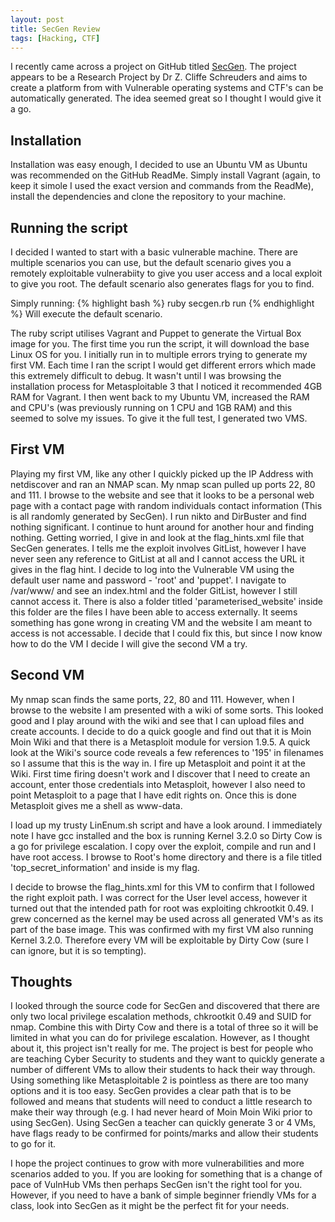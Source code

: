 ```yaml
---
layout: post
title: SecGen Review
tags: [Hacking, CTF]
---
```

I recently came across a project on GitHub titled [SecGen](https://github.com/cliffe/SecGen). The project appears to be a Research Project by Dr Z. Cliffe Schreuders and aims to create a platform from with Vulnerable operating systems and CTF's can be automatically generated. The idea seemed great so I thought I would give it a go. 

## Installation
Installation was easy enough, I decided to use an Ubuntu VM as Ubuntu was recommended on the GitHub ReadMe. Simply install Vagrant (again, to keep it simole I used the exact version and commands from the ReadMe), install the dependencies and clone the repository to your machine.

## Running the script
I decided I wanted to start with a basic vulnerable machine. There are multiple scenarios you can use, but the default scenario gives you a remotely exploitable vulnerabiity to give you user access and a local exploit to give you root. The default scenario also generates flags for you to find. 

Simply running:
{% highlight bash %} ruby secgen.rb run {% endhighlight %}
Will execute the default scenario.

The ruby script utilises Vagrant and Puppet to generate the Virtual Box image for you. The first time you run the script, it will download the base Linux OS for you. I initially run in to multiple errors trying to generate my first VM. Each time I ran the script I would get different errors which made this extremely difficult to debug. It wasn't until I was browsing the installation process for Metasploitable 3 that I noticed it recommended 4GB RAM for Vagrant. I then went back to my Ubuntu VM, increased the RAM and CPU's (was previously running on 1 CPU and 1GB RAM) and this seemed to solve my issues. To give it the full test, I generated two VMS.

## First VM
Playing my first VM, like any other I quickly picked up the IP Address with netdiscover and ran an NMAP scan. My nmap scan pulled up ports 22, 80 and 111. I browse to the website and see that it looks to be a personal web page with a contact page with random individuals contact information (This is all randomly generated by SecGen). I run nikto and DirBuster and find nothing significant. I continue to hunt around for another hour and finding nothing. Getting worried, I give in and look at the flag_hints.xml file that SecGen generates. I tells me the exploit involves GitList, however I have never seen any reference to GitList at all and I cannot access the URL it gives in the flag hint. I decide to log into the Vulnerable VM using the default user name and password - 'root' and 'puppet'. I navigate to /var/www/ and see an index.html and the folder GitList, however I still cannot access it. There is also a folder titled 'parameterised_website' inside this folder are the files I have been able to access externally. It seems something has gone wrong in creating VM and the website I am meant to access is not accessable. I decide that I could fix this, but since I now know how to do the VM I decide I will give the second VM a try.

## Second VM
My nmap scan finds the same ports, 22, 80 and 111. However, when I browse to the website I am presented with a wiki of some sorts. This looked good and I play around with the wiki and see that I can upload files and create accounts. I decide to do a quick google and find out that it is Moin Moin Wiki and that there is a Metasploit module for version 1.9.5. A quick look at the Wiki's source code reveals a few references to '195' in filenames so I assume that this is the way in. I fire up Metasploit and point it at the Wiki. First time firing doesn't work and I discover that I need to create an account, enter those credentials into Metasploit, however I also need to point Metasploit to a page that I have edit rights on. Once this is done Metasploit gives me a shell as www-data.

I load up my trusty LinEnum.sh script and have a look around. I immediately note I have gcc installed and the box is running Kernel 3.2.0 so Dirty Cow is a go for privilege escalation. I copy over the exploit, compile and run and I have root access. I browse to Root's home directory and there is a file titled 'top_secret_information' and inside is my flag. 

I decide to browse the flag_hints.xml for this VM to confirm that I followed the right exploit path. I was correct for the User level access, however it turned out that the intended path for root was exploiting chkrootkit 0.49. I grew concerned as the kernel may be used across all generated VM's as its part of the base image. This was confirmed with my first VM also running Kernel 3.2.0. Therefore every VM will be exploitable by Dirty Cow (sure I can ignore, but it is so tempting).

## Thoughts
I looked through the source code for SecGen and discovered that there are only two local privilege escalation methods, chkrootkit 0.49 and SUID for nmap. Combine this with Dirty Cow and there is a total of three so it will be limited in what you can do for privilege escalation. However, as I thought about it, this project isn't really for me. The project is best for people who are teaching Cyber Security to students and they want to quickly generate a number of different VMs to allow their students to hack their way through. Using something like Metasploitable 2 is pointless as there are too many options and it is too easy. SecGen provides a clear path that is to be followed and means that students will need to conduct a little research to make their way through (e.g. I had never heard of Moin Moin Wiki prior to using SecGen). Using SecGen a teacher can quickly generate 3 or 4 VMs, have flags ready to be confirmed for points/marks and allow their students to go for it. 

I hope the project continues to grow with more vulnerabilities and more scenarios added to you. If you are looking for something that is a change of pace of VulnHub VMs then perhaps SecGen isn't the right tool for you. However, if you need to have a bank of simple beginner friendly VMs for a class, look into SecGen as it might be the perfect fit for your needs.
